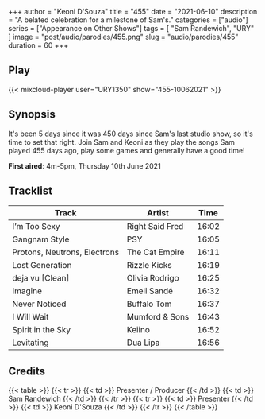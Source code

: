 +++
author = "Keoni D'Souza"
title = "455"
date = "2021-06-10"
description = "A belated celebration for a milestone of Sam's."
categories = ["audio"]
series = ["Appearance on Other Shows"]
tags = [
    "Sam Randewich",
    "URY"
]
image = "post/audio/parodies/455.png"
slug = "audio/parodies/455"
duration = 60
+++

## Play

{{< mixcloud-player user="URY1350" show="455-10062021" >}}

## Synopsis

It's been 5 days since it was 450 days since Sam's last studio show, so it's time to set that right. Join Sam and Keoni as they play the songs Sam played 455 days ago, play some games and generally have a good time!

**First aired**: 4m-5pm, Thursday 10th June 2021

## Tracklist

| Track                        | Artist          | Time  |
| ---------------------------- | --------------- | ----- |
| I’m Too Sexy                 | Right Said Fred | 16:02 |
| Gangnam Style                | PSY             | 16:05 |
| Protons, Neutrons, Electrons | The Cat Empire  | 16:11 |
| Lost Generation              | Rizzle Kicks    | 16:19 |
| deja vu [Clean]              | Olivia Rodrigo  | 16:25 |
| Imagine                      | Emeli Sandé     | 16:32 |
| Never Noticed                | Buffalo Tom     | 16:37 |
| I Will Wait                  | Mumford & Sons  | 16:43 |
| Spirit in the Sky            | Keiino          | 16:52 |
| Levitating                   | Dua Lipa        | 16:56 |

## Credits

{{< table >}}
    {{< tr >}}
        {{< td >}}
            Presenter / Producer
        {{< /td >}}
        {{< td >}}
            Sam Randewich
        {{< /td >}}
    {{< /tr >}}
    {{< tr >}}
        {{< td >}}
            Presenter
        {{< /td >}}
        {{< td >}}
            Keoni D'Souza
        {{< /td >}}
    {{< /tr >}}
{{< /table >}}